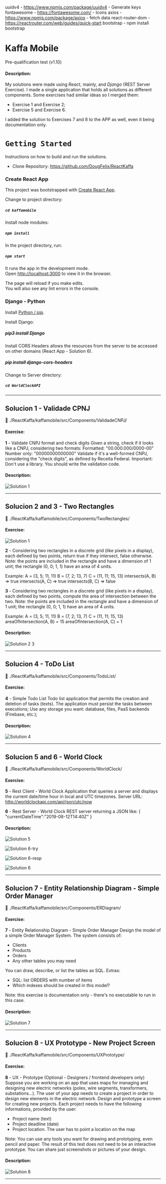 uuidv4 - https://www.npmjs.com/package/uuidv4 - Generate keys
fontawesome - https://fontawesome.com/ - Icons
axios - https://www.npmjs.com/package/axios - fetch data
react-router-dom - https://reactrouter.com/web/guides/quick-start
bootstrap - npm install bootstrap


# Kaffa Mobile
Pre-qualification test (v1.10)

#### Description:
My solutions were made using *React*, mainly, and *Django* (REST Server Exercise).
I made a single application that holds all solutions as different components.
Some exercises had similar ideas so I merged them:

* Exercise 1 and Exercise 2;
* Exercise 5 and Exercise 6.

I added the solution to Exercises 7 and 8 to the APP as well, even it being documentation only.

# `Getting Started`

Instructions on how to build and run the solutions.
- Clone Repository: https://github.com/DougFelix/ReactKaffa

### Create React App

This project was bootstrapped with [Create React App](https://github.com/facebook/create-react-app).

Change to project directory:
##### `cd kaffamobile`

Install node modules:
##### `npm install`

In the project directory, run:
##### `npm start`

It runs the app in the development mode.\
Open [http://localhost:3000](http://localhost:3000) to view it in the browser.

The page will reload if you make edits.\
You will also see any lint errors in the console.

### Django - Python


Install [Python / pip](https://www.python.org/downloads/).

Install Django:
##### pip3 install Django

Install CORS Headers allows the resources from the server to be accessed on other domains (React App - Solution 6).
##### pip install django-cors-headers

Change to Server directory:
##### `cd WorldClockAPI`

<hr>

## Solucion 1 - Validade CPNJ

:file_folder: ./ReactKaffa/kaffamobile/src/Components/ValidadeCNPJ/

#### Exercise:

**1** - Validate CNPJ format and check digits
Given a string, check if it looks like a CNPJ, considering two formats:
Formatted:
"00.000.000/0000-00"
Number only:
"00000000000000"
Validate if it's a well-formed CNPJ, considering the "check digits", as defined by Receita Federal.
Important: Don't use a library. You should write the validation code.

#### Description:


<p align="left">
  <img src="gif/solution1.gif" alt='Solution 1'/>
</p>

<hr>

## Solucion 2 and 3 - Two Rectangles

:file_folder: ./ReactKaffa/kaffamobile/src/Components/TwoRectangles/

#### Exercise:

<p align="left">
  <img src="gif/exercise2.jpg" alt='Solution 1'/>
</p>

**2** - Considering two rectangles in a discrete grid (like pixels in a display), each defined by two points, return
true if they intersect, false otherwise.
Note: the points are included in the rectangle and have a dimension of 1 unit; the rectangle (0, 0; 1, 1) have an
area of 4 units.

Example:
A = (3, 5; 11, 11)
B = (7, 2; 13, 7)
C = (11, 11; 15, 13)
intersects(A, B) => true
intersects(A, C) => true
intersects(B, C) => false   


**3** - Considering two rectangles in a discrete grid (like pixels in a display), each defined by two points, compute
the area of intersection between the two.
Note: the points are included in the rectangle and have a dimension of 1 unit; the rectangle (0, 0; 1, 1) have an
area of 4 units.

Example:
A = (3, 5; 11, 11)
B = (7, 2; 13, 7)
C = (11, 11; 15, 13)
areaOfIntersection(A, B) = 15
areaOfIntersection(A, C) = 1

#### Description:


<p align="left">
  <img src="gif/solution23.gif" alt='Solution 2 3'/>
</p>

<hr>

## Solucion 4 - ToDo List

:file_folder: ./ReactKaffa/kaffamobile/src/Components/TodoList/

#### Exercise:

**4** - Simple Todo List
Todo list application that permits the creation and deletion of tasks (texts).
The application must persist the tasks between executions;
Use any storage you want: database, files, PaaS backends (Firebase, etc.);

#### Description:


<p align="left">
  <img src="gif/solution4.gif" alt='Solution 4'/>
</p>

<hr>

## Solucion 5 and 6 - World Clock

:file_folder: ./ReactKaffa/kaffamobile/src/Components/WorldClock/

#### Exercise:

**5** - Rest Client - World Clock
Application that queries a server and displays the current date/time hour in local and UTC timezones.
Server URL: http://worldclockapi.com/api/json/utc/now


**6** - Rest Server - World Clock
REST server returning a JSON like:
{
    "currentDateTime":"2019-08-12T14:40Z"
}

#### Description:


<p align="left">
  <img src="gif/solution5.gif" alt='Solution 5'/>
</p>

<p align="left">
  <img src="gif/solution6-try.gif" alt='Solution 6-try'/>
</p>

<p align="left">
  <img src="gif/solution6-resp.gif" alt='Solution 6-resp'/>
</p>

<p align="left">
  <img src="gif/solution6.gif" alt='Solution 6'/>
</p>

<hr>

## Solucion 7 - Entity Relationship Diagram - Simple Order Manager

:file_folder: ./ReactKaffa/kaffamobile/src/Components/ERDiagram/

#### Exercise:

**7** - Entity Relationship Diagram - Simple Order Manager
Design the model of a simple Order Manager System.
The system consists of:
* Clients
* Products
* Orders
* Any other tables you may need

You can draw, describe, or list the tables as SQL.
Extras:
* SQL: list ORDERS with number of items
* Which indexes should be created in this model?

Note: this exercise is documentation only - there's no executable to run in this case.

#### Description:


<p align="left">
  <img src="gif/solution7.gif" alt='Solution 7'/>
</p>

<hr>

## Solucion 8 - UX Prototype - New Project Screen

:file_folder: ./ReactKaffa/kaffamobile/src/Components/UXPrototype/

#### Exercise:

**8** - UX - Prototype (Optional - Designers / frontend developers only)
Suppose you are working on an app that uses maps for managing and designing new electric networks
(poles, wire segments, transformers, substations...). The user of your app needs to create a project in order
to design new elements in the electric network.
Design and prototype a screen for creating new projects. Each project needs to have the following
informations, provided by the user:
* Project name (text)
* Project deadline (date)
* Project location. The user has to point a location on the map

Note: You can use any tools you want for drawing and prototyping, even pencil and paper. The result of this
test does not need to be an interactive prototype. You can share just screenshots or pictures of your
design.

#### Description:


<p align="left">
  <img src="gif/solution8.gif" alt='Solution 8'/>
</p>

<hr>